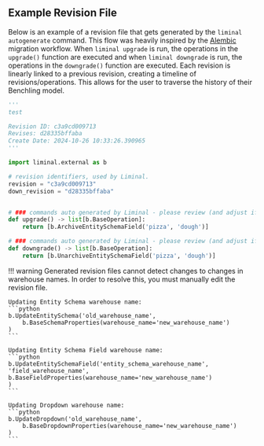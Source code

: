 ## Example Revision File

Below is an example of a revision file that gets generated by the `liminal autogenerate` command. This flow was heavily inspired by the [Alembic](https://alembic.sqlalchemy.org/en/latest/) migration workflow. When `liminal upgrade` is run, the operations in the `upgrade()` function are executed and when `liminal downgrade` is run, the operations in the `downgrade()` function are executed. Each revision is linearly linked to a previous revision, creating a timeline of revisions/operations. This allows for the user to traverse the history of their Benchling model.

```python
'''
test

Revision ID: c3a9cd009713
Revises: d28335bffaba
Create Date: 2024-10-26 10:33:26.390965
'''

import liminal.external as b

# revision identifiers, used by Liminal.
revision = "c3a9cd009713"
down_revision = "d28335bffaba"


# ### commands auto generated by Liminal - please review (and adjust if needed)! ###
def upgrade() -> list[b.BaseOperation]:
    return [b.ArchiveEntitySchemaField('pizza', 'dough')]

# ### commands auto generated by Liminal - please review (and adjust if needed)! ###
def downgrade() -> list[b.BaseOperation]:
    return [b.UnarchiveEntitySchemaField('pizza', 'dough')]
```

!!! warning
    Generated revision files cannot detect changes to changes in warehouse names.
    In order to resolve this, you must manually edit the revision file.

    Updating Entity Schema warehouse name:
    ```python
    b.UpdateEntitySchema('old_warehouse_name', 
        b.BaseSchemaProperties(warehouse_name='new_warehouse_name')
    )
    ```

    Updating Entity Schema Field warehouse name:
    ```python
    b.UpdateEntitySchemaField('entity_schema_warehouse_name', 'field_warehouse_name', 
    b.BaseFieldProperties(warehouse_name='new_warehouse_name')
    )
    ```

    Updating Dropdown warehouse name:
    ```python
    b.UpdateDropdown('old_warehouse_name', 
        b.BaseDropdownProperties(warehouse_name='new_warehouse_name')
    )
    ```
